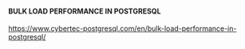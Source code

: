 #### BULK LOAD PERFORMANCE IN POSTGRESQL

https://www.cybertec-postgresql.com/en/bulk-load-performance-in-postgresql/
